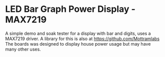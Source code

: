 # LED Bar Graph Power Display - MAX7219
A simple demo and soak tester for a display with bar and digits, uses a MAX7219 driver.
A library for this is also at https://github.com/Mottramlabs
The boards was designed to display house power usage but may have many other uses.
